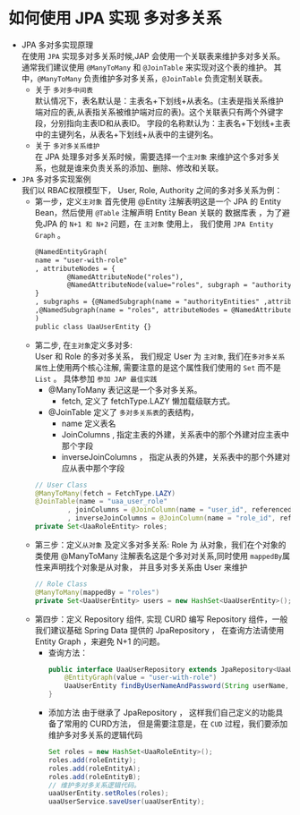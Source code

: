 # 如何使用 JPA 实现 多对多关系
* JPA 多对多实现原理  
在使用 `JPA` 实现多对多关系时候,JAP 会使用一个关联表来维护多对多关系。通常我们建议使用 `@ManyToMany` 和  `@JoinTable` 来实现对这个表的维护。
其中，`@ManyToMany` 负责维护多对多关系，`@JoinTable` 负责定制关联表。
    * 关于 `多对多中间表`  
    默认情况下，表名默认是：主表名+下划线+从表名。(主表是指关系维护端对应的表,从表指关系被维护端对应的表)。这个关联表只有两个外键字段，分别指向主表ID和从表ID。
    字段的名称默认为：主表名+下划线+主表中的主键列名，从表名+下划线+从表中的主键列名。
    * 关于 `多对多关系维护`  
    在 JPA 处理多对多关系时候，需要选择一个`主对象` 来维护这个多对多关系，也就是谁来负责关系的添加、删除、修改和关联。  
* `JPA` 多对多实现案例   
我们以 RBAC权限模型下， User, Role, Authority 之间的多对多关系为例：
    * 第一步，定义`主对象` 
    首先使用 @Entity 注解表明这是一个 JPA 的 Entity Bean，然后使用 `@Table` 注解声明 Entity Bean 关联的 数据库表
    ，为了避免JPA 的 `N+1 和 N+2` 问题，在 `主对象` 使用上， 我们使用 `JPA Entity Graph` 。
        ```xml
        @NamedEntityGraph(
        name = "user-with-role"
        , attributeNodes = {
                @NamedAttributeNode("roles"),
                @NamedAttributeNode(value="roles", subgraph = "authorityEntities")
        }
        , subgraphs = {@NamedSubgraph(name = "authorityEntities" ,attributeNodes = {@NamedAttributeNode("authorityEntities")})
        ,@NamedSubgraph(name = "roles", attributeNodes = @NamedAttributeNode(value = "role",subgraph = "authorityEntities"))}
        )
      public class UaaUserEntity {}
        ```
    * 第二步, 在`主对象`定义多对多:  
        User 和 Role 的多对多关系， 我们规定 User 为 `主对象`, 我们在`多对多关系属性`上使用两个核心注解,
        需要注意的是这个属性我们使用的 `Set` 而不是 `List` 。 具体参加 `参加 JAP 最佳实践`
        * @ManyToMany 表记这是一个多对多关系。 
            * fetch, 定义了  fetchType.LAZY 懒加载级联方式。
        * @JoinTable 定义了 `多对多关系表`的表结构，
            * name 定义表名
            * JoinColumns , 指定主表的外建，关系表中的那个外建对应主表中那个字段
            * inverseJoinColumns ， 指定从表的外建，关系表中的那个外建对应从表中那个字段
        ```java
        // User Class
        @ManyToMany(fetch = FetchType.LAZY)
        @JoinTable(name = "uaa_user_role"
                , joinColumns = @JoinColumn(name = "user_id", referencedColumnName = "user_id")
                , inverseJoinColumns = @JoinColumn(name = "role_id", referencedColumnName = "role_id"))
        private Set<UaaRoleEntity> roles; 
        ```
    * 第三步：定义`从对象` 及定义多对多关系:
        Role 为 从对象，我们在个对象的类使用  @ManyToMany 注解表名这是个多对对关系,同时使用 `mappedBy`属性来声明找个对象是从对象，
        并且多对多关系由 User 来维护  
        ```java
        // Role Class
        @ManyToMany(mappedBy = "roles")
        private Set<UaaUserEntity> users = new HashSet<UaaUserEntity>();
        ```
    * 第四步：定义 Repository 组件, 实现 CURD
        编写 Repository 组件，一般我们建议基础 Spring Data 提供的 JpaRepository ， 在查询方法请使用 Entity Graph ，来避免 N+1 的问题。
        * 查询方法：  
            ```java
            public interface UaaUserRepository extends JpaRepository<UaaUserEntity, Long> {
                @EntityGraph(value = "user-with-role")
                UaaUserEntity findByUserNameAndPassword(String userName, String password);
            }
            ```
        * 添加方法
        由于继承了 JpaRepository ， 这样我们自己定义的功能具备了常用的 CURD方法， 但是需要注意是，在 `CUD` 过程，我们要添加维护多对多关系的逻辑代码
            ```java
            Set roles = new HashSet<UaaRoleEntity>();
            roles.add(roleEntity);
            roles.add(roleEntityA);
            roles.add(roleEntityB);
            // 维护多对多关系逻辑代码。
            uaaUserEntity.setRoles(roles);
            uaaUserService.saveUser(uaaUserEntity);
            ``` 
 